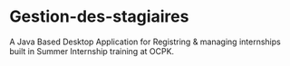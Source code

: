 # Gestion-des-stagiaires
A Java Based Desktop Application for Registring &amp; managing internships built in Summer Internship training at OCPK.
